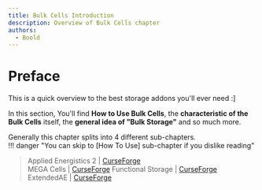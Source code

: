```yaml
---
title: Bulk Cells Introduction
description: Overview of Bulk Cells chapter
authors:
  - Boold
---
```


# Preface

This is a quick overview to the best storage addons you'll ever need :]  

In this section, You'll find **How to Use Bulk Cells**, the **characteristic of the Bulk Cells** itself, the **general idea of "Bulk Storage"** and so much more.  

Generally this chapter splits into 4 different sub-chapters.  
!!! danger "You can skip to [How To Use] sub-chapter if you dislike reading"  

> Applied Energistics 2 | [CurseForge](https://legacy.curseforge.com/minecraft/mc-mods/applied-energistics-2)  
> MEGA Cells | [CurseForge](https://legacy.curseforge.com/minecraft/mc-mods/mega-cells) 
> Functional Storage | [CurseForge](https://legacy.curseforge.com/minecraft/mc-mods/functional-storage)  
> ExtendedAE | [CurseForge](https://legacy.curseforge.com/minecraft/mc-mods/ex-pattern-provider)